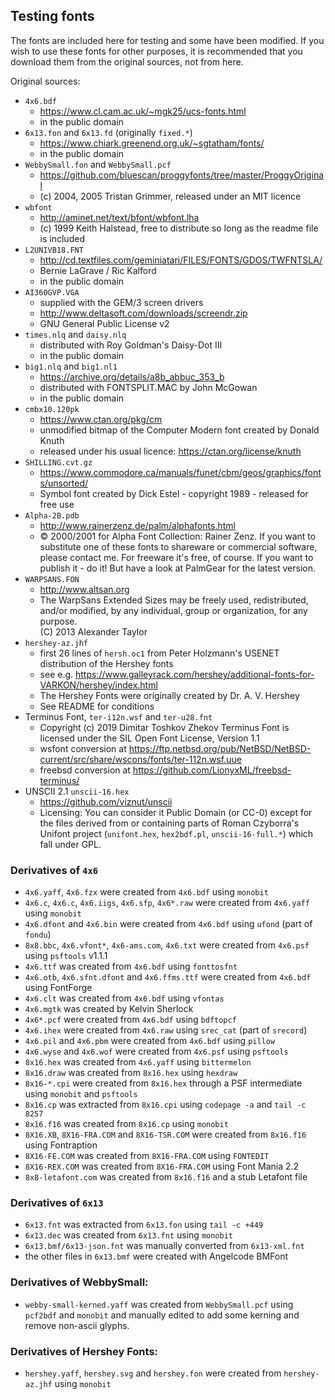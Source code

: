 ## Testing fonts

The fonts are included here for testing and some have been modified. If you wish to use these fonts
for other purposes, it is recommended that you download them from the original sources, not from here.

Original sources:
* `4x6.bdf`
  - https://www.cl.cam.ac.uk/~mgk25/ucs-fonts.html
  - in the public domain
* `6x13.fon` and `6x13.fd` (originally `fixed.*`)
  - https://www.chiark.greenend.org.uk/~sgtatham/fonts/
  - in the public domain
* `WebbySmall.fon` and `WebbySmall.pcf`
  - https://github.com/bluescan/proggyfonts/tree/master/ProggyOriginal
  - (c) 2004, 2005 Tristan Grimmer, released under an MIT licence
* `wbfont`
  - http://aminet.net/text/bfont/wbfont.lha
  - (c) 1999 Keith Halstead, free to distribute so long as the readme file is included
* `L2UNIVB18.FNT`
  - http://cd.textfiles.com/geminiatari/FILES/FONTS/GDOS/TWFNTSLA/
  - Bernie LaGrave / Ric Kalford
  - in the public domain
* `AI360GVP.VGA`
  - supplied with the GEM/3 screen drivers
  - http://www.deltasoft.com/downloads/screendr.zip
  - GNU General Public License v2
* `times.nlq` and `daisy.nlq`
  - distributed with Roy Goldman's Daisy-Dot III
  - in the public domain
* `big1.nlq` and `big1.nl1`
  - https://archive.org/details/a8b_abbuc_353_b
  - distributed with FONTSPLIT.MAC by John McGowan
  - in the public domain  
* `cmbx10.120pk`
  - https://www.ctan.org/pkg/cm
  - unmodified bitmap of the Computer Modern font created by Donald Knuth
  - released under his usual licence: https://ctan.org/license/knuth
* `SHILLING.cvt.gz`
  - https://www.commodore.ca/manuals/funet/cbm/geos/graphics/fonts/unsorted/
  - Symbol font created by Dick Estel - copyright 1989 - released for free use
* `Alpha-2B.pdb`
  - http://www.rainerzenz.de/palm/alphafonts.html
  - © 2000/2001 for Alpha Font Collection: Rainer Zenz. If you want to substitute one of
    these fonts to shareware or commercial software, please contact me. For freeware
    it's free, of course. If you want to publish it - do it! But have a look at
    PalmGear for the latest version.
* `WARPSANS.FON`
  - http://www.altsan.org
  - The WarpSans Extended Sizes may be freely used, redistributed, and/or
    modified, by any individual, group or organization, for any purpose.  
    (C) 2013 Alexander Taylor
* `hershey-az.jhf`
   - first 26 lines of `hersh.oc1` from Peter Holzmann's USENET distribution of the Hershey fonts
   - see e.g. https://www.galleyrack.com/hershey/additional-fonts-for-VARKON/hershey/index.html
   - The Hershey Fonts were originally created by Dr. A. V. Hershey
   - See README for conditions
* Terminus Font, `ter-i12n.wsf` and `ter-u28.fnt`
  - Copyright (c) 2019 Dimitar Toshkov Zhekov
    Terminus Font is licensed under the SIL Open Font License, Version 1.1
  - wsfont conversion at https://ftp.netbsd.org/pub/NetBSD/NetBSD-current/src/share/wscons/fonts/ter-112n.wsf.uue
  - freebsd conversion at https://github.com/LionyxML/freebsd-terminus/
* UNSCII 2.1 `unscii-16.hex`
  - https://github.com/viznut/unscii
  - Licensing: You can consider it Public Domain (or CC-0) except for the files
    derived from or containing parts of Roman Czyborra's Unifont project
    (`unifont.hex`, `hex2bdf.pl`, `unscii-16-full.*`) which fall under GPL.


### Derivatives of `4x6`

* `4x6.yaff`, `4x6.fzx` were created from `4x6.bdf` using `monobit`
* `4x6.c`, `4x6.c`, `4x6.iigs`, `4x6.sfp`, `4x6*.raw` were created from `4x6.yaff` using `monobit`
* `4x6.dfont` and `4x6.bin` were created from `4x6.bdf` using `ufond` (part of `fondu`)
* `8x8.bbc`, `4x6.vfont*`, `4x6-ams.com`, `4x6.txt` were created from `4x6.psf` using `psftools` v1.1.1
* `4x6.ttf` was created from `4x6.bdf` using `fonttosfnt`
* `4x6.otb`, `4x6.sfnt.dfont` and `4x6.ffms.ttf` were created from `4x6.bdf` using FontForge
* `4x6.clt` was created from `4x6.bdf` using `vfontas`
* `4x6.mgtk` was created by Kelvin Sherlock
* `4x6*.pcf` were created from `4x6.bdf` using `bdftopcf`
* `4x6.ihex` were created from `4x6.raw` using `srec_cat` (part of `srecord`)
* `4x6.pil` and `4x6.pbm` were created from `4x6.bdf` using `pillow`
* `4x6.wyse` and `4x6.wof` were created from `4x6.psf` using `psftools`
* `8x16.hex` was created from `4x6.yaff` using `bittermelon`
* `8x16.draw` was created from `8x16.hex` using `hexdraw`
* `8x16-*.cpi` were created from `8x16.hex` through a PSF intermediate using `monobit` and `psftools`
* `8x16.cp` was extracted from `8x16.cpi` using `codepage -a` and `tail -c 8257`
* `8x16.f16` was created from `8x16.cp` using `monobit`
* `8X16.XB`, `8X16-FRA.COM` and `8X16-TSR.COM` were created from `8x16.f16` using Fontraption
* `8X16-FE.COM` was created from `8X16-FRA.COM` using `FONTEDIT`
* `8X16-REX.COM` was created from `8X16-FRA.COM` using Font Mania 2.2
* `8x8-letafont.com` was created from `8x16.f16` and a stub Letafont file


### Derivatives of `6x13`

* `6x13.fnt` was extracted from `6x13.fon` using `tail -c +449`
* `6x13.dec` was created from `6x13.fnt` using `monobit`
* `6x13.bmf/6x13-json.fnt` was manually converted from `6x13-xml.fnt`
* the other files in `6x13.bmf` were created with Angelcode BMFont


### Derivatives of WebbySmall:

* `webby-small-kerned.yaff` was created from `WebbySmall.pcf` using `pcf2bdf` and `monobit`
  and manually edited to add some kerning and remove non-ascii glyphs.


### Derivatives of Hershey Fonts:
* `hershey.yaff`, `hershey.svg` and `hershey.fon` were created from `hershey-az.jhf` using `monobit`
